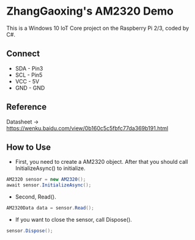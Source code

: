 # ZhangGaoxing's AM2320 Demo
This is a Windows 10 IoT Core project on the Raspberry Pi 2/3, coded by C#.

## Connect
* SDA - Pin3
* SCL - Pin5
* VCC - 5V
* GND - GND

## Reference
Datasheet ->  https://wenku.baidu.com/view/0b160c5c5fbfc77da369b191.html

## How to Use
* First, you need to create a AM2320 object. After that you should call InitializeAsync() to initialize.
```C#
AM2320 sensor = new AM2320();
await sensor.InitializeAsync();
```
* Second, Read().
```C#
AM2320Data data = sensor.Read();
```
* If you want to close the sensor, call Dispose().
```C#
sensor.Dispose();
```
